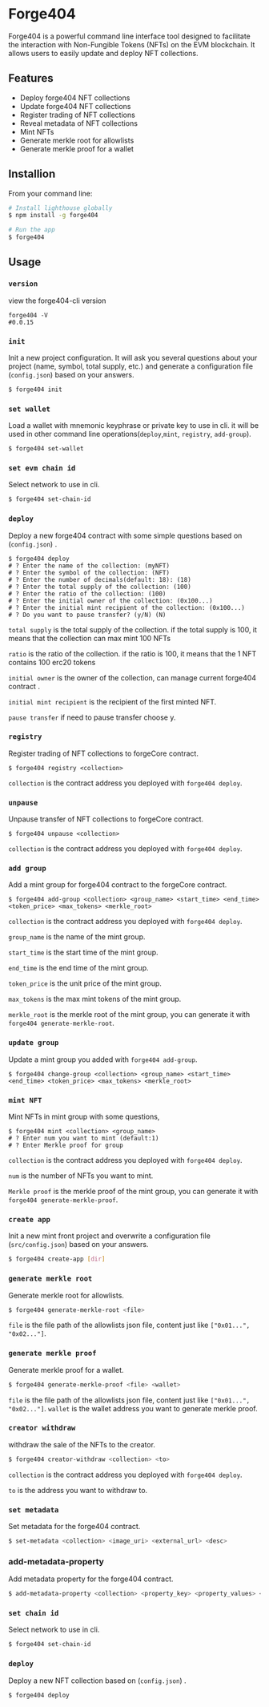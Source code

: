 
# Forge404

Forge404 is a powerful command line interface tool designed to facilitate the interaction with Non-Fungible Tokens (NFTs) on the EVM blockchain. It allows users to easily update and deploy NFT collections.

## Features

- Deploy forge404 NFT collections
- Update forge404 NFT collections
- Register trading of NFT collections
- Reveal metadata of NFT collections
- Mint NFTs
- Generate merkle root for allowlists
- Generate merkle proof for a wallet


## Installion

From your command line:
```bash
# Install lighthouse globally
$ npm install -g forge404

# Run the app
$ forge404
```


## Usage

### `version`

view the forge404-cli version

```shell
forge404 -V
#0.0.15
```

### `init`

Init a new project configuration. It will ask you several questions about your project (name, symbol, total supply, etc.) and generate a configuration file (`config.json`) based on your answers.
```sh
$ forge404 init
```
### `set wallet`

Load a wallet with mnemonic keyphrase or private key to use in cli. it will be used in other command line operations(`deploy`,`mint`, `registry`, `add-group`).

```sh
$ forge404 set-wallet
```

### `set evm chain id`

Select network to use in cli.

```sh
$ forge404 set-chain-id
```

### `deploy`

Deploy a new forge404 contract with some simple questions based on (`config.json`) . 
```shell
$ forge404 deploy
# ? Enter the name of the collection: (myNFT)
# ? Enter the symbol of the collection: (NFT)
# ? Enter the number of decimals(default: 18): (18)
# ? Enter the total supply of the collection: (100)
# ? Enter the ratio of the collection: (100)
# ? Enter the initial owner of the collection: (0x100...)
# ? Enter the initial mint recipient of the collection: (0x100...)
# ? Do you want to pause transfer? (y/N) (N)
```
`total supply` is the total supply of the collection. if the total supply is 100, it means that the collection can max mint 100 NFTs

`ratio` is the ratio of the collection. if the ratio is 100, it means that the 1 NFT contains 100 erc20 tokens

`initial owner` is the owner of the collection, can manage current forge404 contract .

`initial mint recipient` is the recipient of the first minted NFT.

`pause transfer` if need to pause transfer choose y.

### `registry`

Register trading of NFT collections to forgeCore contract. 
```shell
$ forge404 registry <collection>
```
`collection` is the contract address you deployed with `forge404 deploy`.

### `unpause`

Unpause transfer of NFT collections to forgeCore contract. 
```shell
$ forge404 unpause <collection>
```
`collection` is the contract address you deployed with `forge404 deploy`.

### `add group`

Add a mint group for forge404 contract to the forgeCore contract. 
```shell
$ forge404 add-group <collection> <group_name> <start_time> <end_time> <token_price> <max_tokens> <merkle_root>
```
`collection` is the contract address you deployed with `forge404 deploy`.

`group_name` is the name of the mint group.

`start_time` is the start time of the mint group.

`end_time` is the end time of the mint group.

`token_price` is the unit price of the mint group.

`max_tokens` is the max mint tokens of the mint group.

`merkle_root` is the merkle root of the mint group, you can generate it with `forge404 generate-merkle-root`.

### `update group`

Update a mint group you added with `forge404 add-group`. 
```shell
$ forge404 change-group <collection> <group_name> <start_time> <end_time> <token_price> <max_tokens> <merkle_root>
```

### `mint NFT`

Mint NFTs in mint group with some questions, 
```shell
$ forge404 mint <collection> <group_name>
# ? Enter num you want to mint (default:1)
# ? Enter Merkle proof for group
```

`collection` is the contract address you deployed with `forge404 deploy`.

`num` is the number of NFTs you want to mint.

`Merkle proof` is the merkle proof of the mint group, you can generate it with `forge404 generate-merkle-proof`.


### `create app`

Init a new mint front project and overwrite a configuration file (`src/config.json`) based on your answers.
```sh
$ forge404 create-app [dir]
```

### `generate merkle root`

Generate merkle root for allowlists.
```sh
$ forge404 generate-merkle-root <file>
```

`file` is the file path of the allowlists json file, content just like `["0x01...", "0x02..."]`.

### `generate merkle proof`

Generate merkle proof for a wallet.
```sh
$ forge404 generate-merkle-proof <file> <wallet>
```

`file` is the file path of the allowlists json file, content just like `["0x01...", "0x02..."]`.
`wallet` is the wallet address you want to generate merkle proof.

### `creator withdraw`

withdraw the sale of the NFTs to the creator.
```sh
$ forge404 creator-withdraw <collection> <to>
```

`collection` is the contract address you deployed with `forge404 deploy`.

`to` is the address you want to withdraw to.

### `set metadata`

Set metadata for the forge404 contract.
```sh
$ set-metadata <collection> <image_uri> <external_url> <desc>
```

### add-metadata-property

Add metadata property for the forge404 contract.
```sh
$ add-metadata-property <collection> <property_key> <property_values> <weights>
```

### `set chain id`

Select network to use in cli.

```sh
$ forge404 set-chain-id
```
### `deploy`

Deploy a new NFT collection based on (`config.json`) . 
```
$ forge404 deploy
```